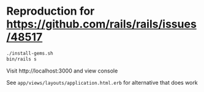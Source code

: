 # Reproduction for https://github.com/rails/rails/issues/48517

```sh
./install-gems.sh
bin/rails s
```

Visit http://localhost:3000 and view console

See `app/views/layouts/application.html.erb` for alternative that does work
